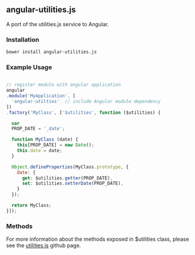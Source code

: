 ## angular-utilities.js
A port of the utilities.js service to Angular.

### Installation

```bash
bower install angular-utilities.js
```

### Example Usage

```js

// register module with angular application
angular
.module('MyApplication', [
  'angular-utilties'  // include Angular module dependency
])
.factory('MyClass', ['$utilities', function ($utilities) {

  var
  PROP_DATE = '_date';

  function MyClass (date) {
    this[PROP_DATE] = new Date();
    this.date = date;
  }

  Object.defineProperties(MyClass.prototype, {
    date: {
      get: $utilities.getter(PROP_DATE),
      set: $utilities.setterDate(PROP_DATE),
    }
  });

  return MyClass;
}]);
```

### Methods
For more information about the methods exposed in $utilities class, please see the
[utilities.js](https://github.com/kryo2k/utils.js) github page.